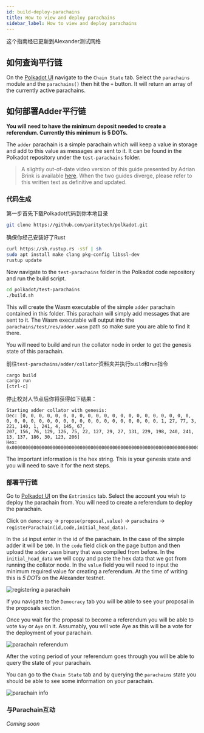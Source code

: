 ```yaml
---
id: build-deploy-parachains
title: How to view and deploy parachains
sidebar_label: How to view and deploy parachains
---
```


这个指南经已更新到Alexander测试网络

## 如何查询平行链

On the [Polkadot UI](https://polkadot.js.org/apps/#/explorer) navigate to the `Chain State` tab. Select the `parachains` module and the `parachains()` then hit the `+` button. It will return an array of the currently active parachains.

## 如何部署Adder平行链

**You will need to have the minimum deposit needed to create a referendum. Currently this minimum is 5 DOTs.**

The `adder` parachain is a simple parachain which will keep a value in storage and add to this value as messages are sent to it. It can be found in the Polkadot repository under the `test-parachains` folder.

> A slightly out-of-date video version of this guide presented by Adrian Brink is available [here](https://www.youtube.com/watch?v=pDqkzvA4C0E). When the two guides diverge, please refer to this written text as definitive and updated.

### 代码生成

第一步首先下载Polkadot代码到你本地目录

```bash
git clone https://github.com/paritytech/polkadot.git
```

确保你经己安装好了Rust

```bash
curl https://sh.rustup.rs -sSf | sh
sudo apt install make clang pkg-config libssl-dev
rustup update
```

Now navigate to the `test-parachains` folder in the Polkadot code repository and run the build script.

```bash
cd polkadot/test-parachains
./build.sh
```

This will create the Wasm executable of the simple `adder` parachain contained in this folder. This parachain will simply add messages that are sent to it. The Wasm executable will output into the `parachains/test/res/adder.wasm` path so make sure you are able to find it there.

You will need to build and run the collator node in order to get the genesis state of this parachain.

前往`test-parachains/adder/collator`资料夹并执行`build`和`run`指令

```bash
cargo build
cargo run
[ctrl-c]
```

停止校对人节点后你将获得如下结果：

```
Starting adder collator with genesis:
Dec: [0, 0, 0, 0, 0, 0, 0, 0, 0, 0, 0, 0, 0, 0, 0, 0, 0, 0, 0, 0, 0, 0, 0, 0, 0, 0, 0, 0, 0, 0, 0, 0, 0, 0, 0, 0, 0, 0, 0, 0, 1, 27, 77, 3, 221, 140, 1, 241, 4, 145, 67,
207, 156, 76, 129, 126, 75, 22, 127, 29, 27, 131, 229, 198, 240, 241, 13, 137, 186, 30, 123, 206]
Hex: 0x00000000000000000000000000000000000000000000000000000000000000000000000000000000011b4d03dd8c01f1049143cf9c4c817e4b167f1d1b83e5c6f0f10d89ba1e7bce
```

The important information is the hex string. This is your genesis state and you will need to save it for the next steps.

### 部署平行链

Go to [Polkadot UI](https://polkadot.js.org/apps/#/extrinsics) on the `Extrinsics` tab. Select the account you wish to deploy the parachain from. You will need to create a referendum to deploy the parachain.

Click on `democracy` -> `propose(proposal,value)` -> `parachains` -> `registerParachain(id,code,initial_head_data)`.

In the `id` input enter in the id of the parachain. In the case of the simple adder it will be `100`. In the `code` field click on the page button and then upload the `adder.wasm` binary that was compiled from before. In the `initial_head_data` we will copy and paste the hex data that we got from running the collator node. In the `value` field you will need to input the minimum required value for creating a referendum. At the time of writing this is _5 DOTs_ on the Alexander testnet.

![registering a parachain](assets/parachain/register.png)

If you navigate to the `Democracy` tab you will be able to see your proposal in the proposals section.

Once you wait for the proposal to become a referendum you will be able to vote `Nay` or `Aye` on it. Assumably, you will vote Aye as this will be a vote for the deployment of your parachain.

![parachain referendum](assets/parachain/referendum.png)

After the voting period of your referendum goes through you will be able to query the state of your parachain.

You can go to the `Chain State` tab and by querying the `parachains` state you should be able to see some information on your parachain.

![parachain info](assets/parachain/info.png)

### 与Parachain互动

_Coming soon_
